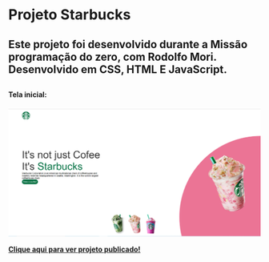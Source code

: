 # Projeto Starbucks
<h2>Este projeto foi desenvolvido durante a Missão programação do zero, com Rodolfo Mori. Desenvolvido em CSS, HTML E JavaScript.<h2>

<h4>Tela inicial:<h4>
<img src="https://github.com/RuthLopesDiniz/Tela-inicial-Starbucks/blob/master/images/Img2tela.PNG?raw=true">

<a href="https://ruthlopesdiniz.github.io/Tela-inicial-Starbucks/">Clique aqui para ver projeto publicado!</a>
